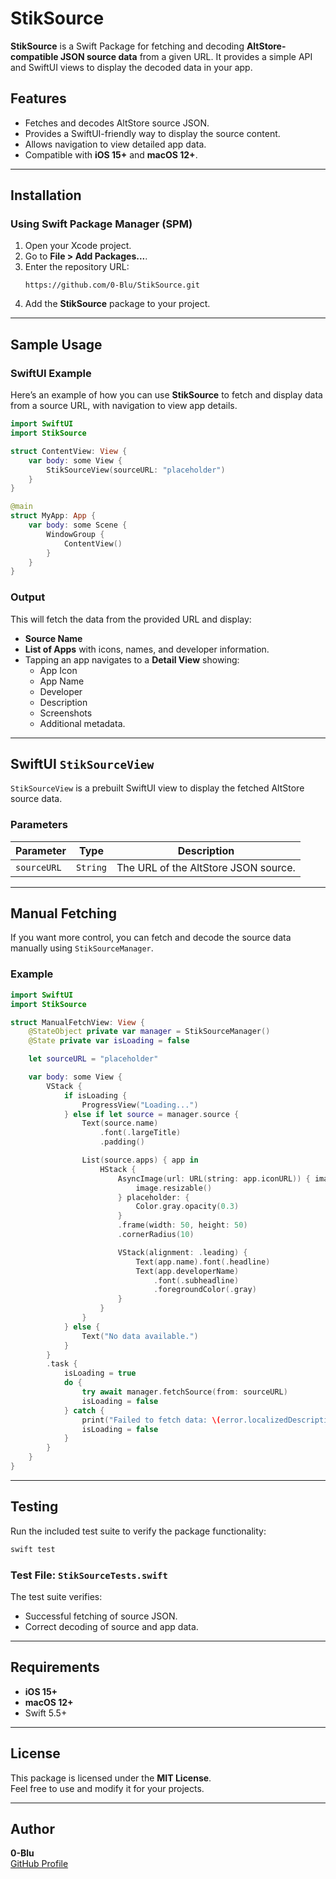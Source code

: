 # StikSource

**StikSource** is a Swift Package for fetching and decoding **AltStore-compatible JSON source data** from a given URL. It provides a simple API and SwiftUI views to display the decoded data in your app.

## Features

- Fetches and decodes AltStore source JSON.
- Provides a SwiftUI-friendly way to display the source content.
- Allows navigation to view detailed app data.
- Compatible with **iOS 15+** and **macOS 12+**.

---

## Installation

### Using Swift Package Manager (SPM)

1. Open your Xcode project.
2. Go to **File > Add Packages...**.
3. Enter the repository URL:
   ```
   https://github.com/0-Blu/StikSource.git
   ```
4. Add the **StikSource** package to your project.

---

## Sample Usage

### SwiftUI Example

Here’s an example of how you can use **StikSource** to fetch and display data from a source URL, with navigation to view app details.

```swift
import SwiftUI
import StikSource

struct ContentView: View {
    var body: some View {
        StikSourceView(sourceURL: "placeholder")
    }
}

@main
struct MyApp: App {
    var body: some Scene {
        WindowGroup {
            ContentView()
        }
    }
}
```

### Output
This will fetch the data from the provided URL and display:

- **Source Name**
- **List of Apps** with icons, names, and developer information.
- Tapping an app navigates to a **Detail View** showing:
  - App Icon
  - App Name
  - Developer
  - Description
  - Screenshots
  - Additional metadata.

---

## SwiftUI `StikSourceView`

`StikSourceView` is a prebuilt SwiftUI view to display the fetched AltStore source data.

### Parameters

| Parameter     | Type         | Description                          |
|---------------|--------------|--------------------------------------|
| `sourceURL`   | `String`     | The URL of the AltStore JSON source. |

---

## Manual Fetching

If you want more control, you can fetch and decode the source data manually using `StikSourceManager`.

### Example

```swift
import SwiftUI
import StikSource

struct ManualFetchView: View {
    @StateObject private var manager = StikSourceManager()
    @State private var isLoading = false

    let sourceURL = "placeholder"

    var body: some View {
        VStack {
            if isLoading {
                ProgressView("Loading...")
            } else if let source = manager.source {
                Text(source.name)
                    .font(.largeTitle)
                    .padding()

                List(source.apps) { app in
                    HStack {
                        AsyncImage(url: URL(string: app.iconURL)) { image in
                            image.resizable()
                        } placeholder: {
                            Color.gray.opacity(0.3)
                        }
                        .frame(width: 50, height: 50)
                        .cornerRadius(10)

                        VStack(alignment: .leading) {
                            Text(app.name).font(.headline)
                            Text(app.developerName)
                                .font(.subheadline)
                                .foregroundColor(.gray)
                        }
                    }
                }
            } else {
                Text("No data available.")
            }
        }
        .task {
            isLoading = true
            do {
                try await manager.fetchSource(from: sourceURL)
                isLoading = false
            } catch {
                print("Failed to fetch data: \(error.localizedDescription)")
                isLoading = false
            }
        }
    }
}
```

---

## Testing

Run the included test suite to verify the package functionality:

```bash
swift test
```

### Test File: `StikSourceTests.swift`

The test suite verifies:
- Successful fetching of source JSON.
- Correct decoding of source and app data.

---

## Requirements

- **iOS 15+**
- **macOS 12+**
- Swift 5.5+

---

## License

This package is licensed under the **MIT License**.  
Feel free to use and modify it for your projects.

---

## Author

**0-Blu**  
[GitHub Profile](https://github.com/0-Blu)
